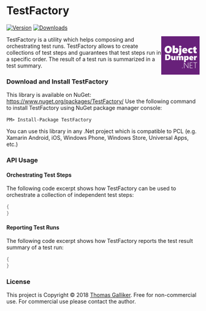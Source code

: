 # TestFactory
[![Version](https://img.shields.io/nuget/v/TestFactory.svg)](https://www.nuget.org/packages/TestFactory)  [![Downloads](https://img.shields.io/nuget/dt/TestFactory.svg)](https://www.nuget.org/packages/TestFactory)

<img src="https://raw.githubusercontent.com/thomasgalliker/TestFactory/master/logo.png" width="100" height="100" alt="TestFactory" align="right"></img>

TestFactory is a utility which helps composing and orchestrating test runs. TestFactory allows to create collections of test steps and guarantees that test steps run in a specific order. The result of a test run is summarized in a test summary.

### Download and Install TestFactory
This library is available on NuGet: https://www.nuget.org/packages/TestFactory/
Use the following command to install TestFactory using NuGet package manager console:

    PM> Install-Package TestFactory

You can use this library in any .Net project which is compatible to PCL (e.g. Xamarin Android, iOS, Windows Phone, Windows Store, Universal Apps, etc.)

### API Usage
#### Orchestrating Test Steps
The following code excerpt shows how TestFactory can be used to orchestrate a collection of independent test steps:
```C#
{
}
```

#### Reporting Test Runs
The following code excerpt shows how TestFactory reports the test result summary of a test run:
```C#
{
}
```

### License
This project is Copyright &copy; 2018 [Thomas Galliker](https://ch.linkedin.com/in/thomasgalliker). Free for non-commercial use. For commercial use please contact the author.
